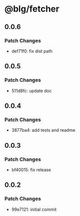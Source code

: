 # @blg/fetcher

## 0.0.6

### Patch Changes

- def71f0: fix dist path

## 0.0.5

### Patch Changes

- 511d8fc: update doc

## 0.0.4

### Patch Changes

- 3877ba4: add tests and readme

## 0.0.3

### Patch Changes

- bf40015: fix release

## 0.0.2

### Patch Changes

- 99e7121: initial commit

